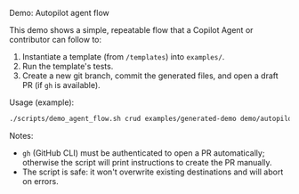 Demo: Autopilot agent flow

This demo shows a simple, repeatable flow that a Copilot Agent or contributor can follow to:

1. Instantiate a template (from `/templates`) into `examples/`.
2. Run the template's tests.
3. Create a new git branch, commit the generated files, and open a draft PR (if `gh` is available).

Usage (example):

```bash
./scripts/demo_agent_flow.sh crud examples/generated-demo demo/autopilot-demo "Add generated CRUD feature"
```

Notes:
- `gh` (GitHub CLI) must be authenticated to open a PR automatically; otherwise the script will print instructions to create the PR manually.
- The script is safe: it won't overwrite existing destinations and will abort on errors.
